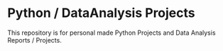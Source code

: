 # Python / DataAnalysis  Projects
This repository is for personal made Python Projects and Data Analysis Reports / Projects.
